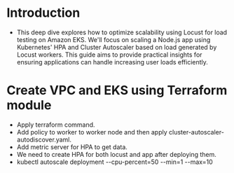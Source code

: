 # Introduction
- This deep dive explores how to optimize scalability using Locust for load testing on Amazon EKS. We'll focus on scaling a Node.js app using Kubernetes' HPA and Cluster Autoscaler based on load generated by Locust workers. This guide aims to provide practical insights for ensuring applications can handle increasing user loads efficiently.

# Create VPC and EKS using Terraform module
- Apply terraform command.
- Add policy to worker to worker node and then apply cluster-autoscaler-autodiscover.yaml.
- Add metric server for HPA to get data.
- We need to create HPA for both locust and app after deploying them.
- kubectl autoscale deployment <deploy-name> --cpu-percent=50 --min=1 --max=10
